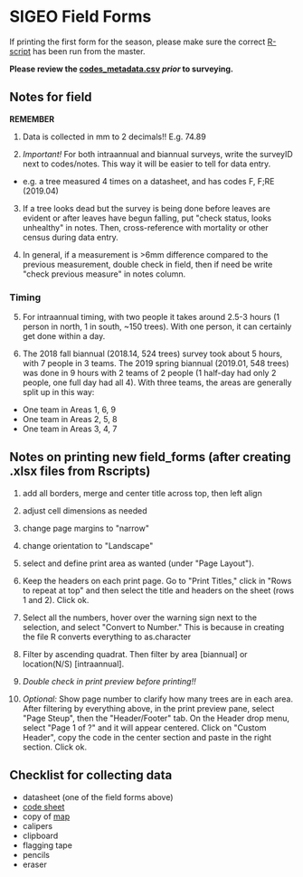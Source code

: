 # SIGEO Field Forms

If printing the first form for the season, please make sure the correct [R-script](https://github.com/SCBI-ForestGEO/Dendrobands/tree/master/Rscripts) has been run from the master.

**Please review the [codes_metadata.csv](https://github.com/SCBI-ForestGEO/Dendrobands/blob/master/metadata/codes_metadata.csv) _prior_ to surveying.**

## Notes for field

**REMEMBER** 

1. Data is collected in mm to 2 decimals!! E.g. 74.89

2. *Important!* For both intraannual and biannual surveys, write the surveyID next to codes/notes. This way it will be easier to tell for data entry.
- e.g. a tree measured 4 times on a datasheet, and has codes F, F;RE (2019.04)

3. If a tree looks dead but the survey is being done before leaves are evident or after leaves have begun falling, put "check status, looks unhealthy" in notes. Then, cross-reference with mortality or other census during data entry.

4. In general, if a measurement is >6mm difference compared to the previous measurement, double check in field, then if need be write "check previous measure" in notes column.

### Timing 
5. For intraannual timing, with two people it takes around 2.5-3 hours (1 person in north, 1 in south, ~150 trees). With one person, it can certainly get done within a day.

6. The 2018 fall biannual (2018.14, 524 trees) survey took about 5 hours, with 7 people in 3 teams. The 2019 spring biannual (2019.01, 548 trees) was done in 9 hours with 2 teams of 2 people (1 half-day had only 2 people, one full day had all 4). With three teams, the areas are generally split up in this way:
- One team in Areas 1, 6, 9
- One team in Areas 2, 5, 8
- One team in Areas 3, 4, 7



## Notes on printing new field_forms (after creating .xlsx files from Rscripts)

1. add all borders, merge and center title across top, then left align

2. adjust cell dimensions as needed

3. change page margins to "narrow"

4. change orientation to "Landscape"

5. select and define print area as wanted (under "Page Layout").

6. Keep the headers on each print page. Go to "Print Titles," click in "Rows to repeat at top" and then select the title and headers on the sheet (rows 1 and 2). Click ok. 

7. Select all the numbers, hover over the warning sign next to the selection, and select "Convert to Number." This is because in creating the file R converts everything to as.character

8. Filter by ascending quadrat. Then filter by area [biannual] or location(N/S) [intraannual].

9. *Double check in print preview before printing!!*

10. *Optional:* Show page number to clarify how many trees are in each area. After filtering by everything above, in the print preview pane, select "Page Steup", then the "Header/Footer" tab. On the Header drop menu, select "Page 1 of ?" and it will appear centered. Click on "Custom Header", copy the code in the center section and paste in the right section. Click ok.


## Checklist for collecting data
- datasheet (one of the field forms above)
- [code sheet](https://github.com/SCBI-ForestGEO/Dendrobands/blob/master/metadata/codes_metadata.csv)
- copy of [map](https://github.com/SCBI-ForestGEO/Dendrobands/tree/master/protocols_field-resources/maps)
- calipers
- clipboard
- flagging tape
- pencils
- eraser
